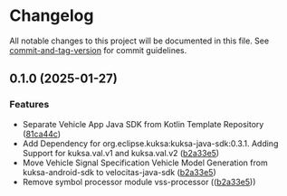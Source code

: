 # Changelog

All notable changes to this project will be documented in this file. See [commit-and-tag-version](https://github.com/absolute-version/commit-and-tag-version) for commit guidelines.

## 0.1.0 (2025-01-27)

### Features

* Separate Vehicle App Java SDK from Kotlin Template Repository ([81ca44c](https://github.com/eclipse-velocitas/vehicle-app-java-sdk/commit/81ca44cae3d30617a5dde5959932c2b13fd384f3))
* Add Dependency for org.eclipse.kuksa:kuksa-java-sdk:0.3.1. Adding Support for kuksa.val.v1 and kuksa.val.v2 ([b2a33e5](https://github.com/eclipse-kuksa/kuksa-java-sdk/commit/b2a33e516846d5c1ad849afe521f1d339ac1d606))
* Move Vehicle Signal Specification Vehicle Model Generation from kuksa-android-sdk to velocitas-java-sdk ([b2a33e5](https://github.com/eclipse-kuksa/kuksa-java-sdk/commit/b2a33e516846d5c1ad849afe521f1d339ac1d606))
* Remove symbol processor module vss-processor (([b2a33e5](https://github.com/eclipse-kuksa/kuksa-java-sdk/commit/b2a33e516846d5c1ad849afe521f1d339ac1d606)))
